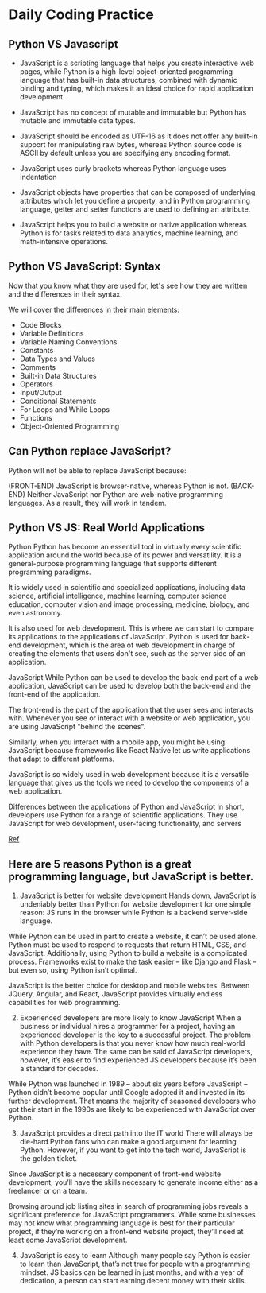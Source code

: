 # Daily Coding Practice

## Python VS Javascript
- JavaScript is a scripting language that helps you create interactive web pages, while Python is a high-level object-oriented programming language that has built-in data structures, combined with dynamic binding and typing, which makes it an ideal choice for rapid application development.

- JavaScript has no concept of mutable and immutable but Python has mutable and immutable data types.

- JavaScript should be encoded as UTF-16 as it does not offer any built-in support for manipulating raw bytes, whereas Python source code is ASCII by default unless you are specifying any encoding format.

- JavaScript uses curly brackets whereas Python language uses indentation

- JavaScript objects have properties that can be composed of underlying attributes which let you define a property, and in Python programming language, getter and setter functions are used to defining an attribute.

- JavaScript helps you to build a website or native application whereas Python is for tasks related to data analytics, machine learning, and math-intensive operations.

## Python VS JavaScript: Syntax
Now that you know what they are used for, let's see how they are written and the differences in their syntax.

We will cover the differences in their main elements:

- Code Blocks
- Variable Definitions
- Variable Naming Conventions
- Constants
- Data Types and Values
- Comments
- Built-in Data Structures
- Operators
- Input/Output
- Conditional Statements
- For Loops and While Loops
- Functions
- Object-Oriented Programming

## Can Python replace JavaScript?
Python will not be able to replace JavaScript because: 

(FRONT-END) JavaScript is browser-native, whereas Python is not. 
(BACK-END) Neither JavaScript nor Python are web-native programming languages. As a result, they will work in tandem.

## Python VS JS: Real World Applications
Python
Python has become an essential tool in virtually every scientific application around the world because of its power and versatility. It is a general-purpose programming language that supports different programming paradigms.

It is widely used in scientific and specialized applications, including data science, artificial intelligence, machine learning, computer science education, computer vision and image processing, medicine, biology, and even astronomy.

It is also used for web development. This is where we can start to compare its applications to the applications of JavaScript. Python is used for back-end development, which is the area of web development in charge of creating the elements that users don't see, such as the server side of an application.

JavaScript
While Python can be used to develop the back-end part of a web application, JavaScript can be used to develop both the back-end and the front-end of the application.

The front-end is the part of the application that the user sees and interacts with. Whenever you see or interact with a website or web application, you are using JavaScript "behind the scenes".

Similarly, when you interact with a mobile app, you might be using JavaScript because frameworks like React Native let us write applications that adapt to different platforms.

JavaScript is so widely used in web development because it is a versatile language that gives us the tools we need to develop the components of a web application.

Differences between the applications of Python and JavaScript
In short, developers use Python for a range of scientific applications. They use JavaScript for web development, user-facing functionality, and servers

[Ref](https://www.freecodecamp.org/news/python-vs-javascript-what-are-the-key-differences-between-the-two-popular-programming-languages/)

## Here are 5 reasons Python is a great programming language, but JavaScript is better.
 

1. JavaScript is better for website development
Hands down, JavaScript is undeniably better than Python for website development for one simple reason: JS runs in the browser while Python is a backend server-side language.

While Python can be used in part to create a website, it can’t be used alone. Python must be used to respond to requests that return HTML, CSS, and JavaScript. Additionally, using Python to build a website is a complicated process. Frameworks exist to make the task easier – like Django and Flask – but even so, using Python isn’t optimal.

JavaScript is the better choice for desktop and mobile websites. Between JQuery, Angular, and React, JavaScript provides virtually endless capabilities for web programming.

2. Experienced developers are more likely to know JavaScript
When a business or individual hires a programmer for a project, having an experienced developer is the key to a successful project. The problem with Python developers is that you never know how much real-world experience they have. The same can be said of JavaScript developers, however, it’s easier to find experienced JS developers because it’s been a standard for decades.

While Python was launched in 1989 – about six years before JavaScript – Python didn’t become popular until Google adopted it and invested in its further development. That means the majority of seasoned developers who got their start in the 1990s are likely to be experienced with JavaScript over Python.

3. JavaScript provides a direct path into the IT world
There will always be die-hard Python fans who can make a good argument for learning Python. However, if you want to get into the tech world, JavaScript is the golden ticket.

Since JavaScript is a necessary component of front-end website development, you’ll have the skills necessary to generate income either as a freelancer or on a team.

Browsing around job listing sites in search of programming jobs reveals a significant preference for JavaScript programmers. While some businesses may not know what programming language is best for their particular project, if they’re working on a front-end website project, they’ll need at least some JavaScript development.

4. JavaScript is easy to learn
Although many people say Python is easier to learn than JavaScript, that’s not true for people with a programming mindset. JS basics can be learned in just months, and with a year of dedication, a person can start earning decent money with their skills.